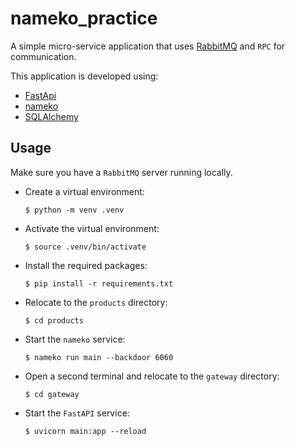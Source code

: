 # nameko_practice

A simple micro-service application that uses [RabbitMQ](https://www.rabbitmq.com/) and `RPC` for communication.

This application is developed using:

-   [FastApi](https://fastapi.tiangolo.com/)
-   [nameko](https://github.com/onefinestay/nameko)
-   [SQLAlchemy](https://www.sqlalchemy.org/)

## Usage
Make sure you have a `RabbitMQ` server running locally.

-   Create a virtual environment:
    ```shell
    $ python -m venv .venv
    ```
-   Activate the virtual environment:
    ```shell
    $ source .venv/bin/activate
    ```
-   Install the required packages:
    ```shell
    $ pip install -r requirements.txt
    ```
-   Relocate to the `products` directory:
    ```shell
    $ cd products
    ```
-   Start the `nameko` service:
    ```shell
    $ nameko run main --backdoor 6060
    ```
-   Open a second terminal and relocate to the `gateway` directory:
    ```shell
    $ cd gateway
    ```
-   Start the `FastAPI` service:
    ```shell
    $ uvicorn main:app --reload
    ```
